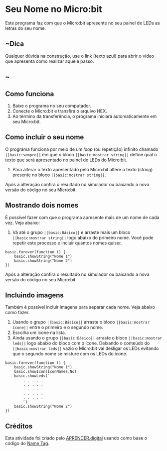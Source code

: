 # Seu Nome no Micro:bit
Este programa faz com que o Micro:bit apresente no seu painel de LEDs as letras do seu nome. 

## ~Dica

Qualquer dúvida na construção, use o link (texto azul) para abrir o vídeo que apresenta como realizar aquele passo.

## ~

## Como funciona
1. Baixe o programa no seu computador.
1. Conecte o Micro:bit e transfira o arquivo HEX.
1. Ao término da transferência, o programa iniciará automaticamente em seu Micro:bit.

## Como incluir o seu nome
O programa funciona por meio de um *loop* (ou repetição) infinito chamado ```||basic:sempre||``` em que o bloco  ```||basic:mostrar string||``` define qual o texto que será apresentado no painel de LEDs do Micro:bit. 

1. Para alterar o texto apresentado pelo Micro:bit altere o texto (*string*) presente no bloco ```||basic:mostrar string||```.

Após a alteração confira o resultado no simulador ou baixando a nova versão do código no seu Micro:bit.

## Mostrando dois nomes
É possível fazer com que o programa apresente mais de um nome de cada vez. Veja abaixo:
1. Vá até o grupo ```||basic:Básico||``` e arraste mais um bloco ``||basic:mostrar string||`` logo abaixo do primeiro nome. Você pode repetir este processo e incluir quantos nomes quiser.

```blocks
basic.forever(function () {
    basic.showString("Nome 1")
    basic.showString("Nome 2")
})
```
Após a alteração confira o resultado no simulador ou baixando a nova versão do código no seu Micro:bit.

## Incluindo imagens
Também é possível incluir imagens para separar cada nome. Veja abaixo como fazer.
1. Usando o grupo ```||basic:Básico||``` arraste o bloco ```||basic:mostrar ícone||``` entre o primeiro e o segundo nome.
1. Escolha um ícone na lista.
1. Ainda usando o grupo ```||basic:Básico||``` arraste o bloco ```||basic:mostrar leds||``` logo abaixo do bloco com o ícone. Deixando o conteúdo do ```||basic:mostrar leds||``` vazio o Micro:bit vai desligar os LEDs evitando que o segundo nome se misture com os LEDs do ícone.

```blocks
basic.forever(function () {
    basic.showString("Nome 1")
    basic.showIcon(IconNames.No)
    basic.showLeds(`
        . . . . .
        . . . . .
        . . . . .
        . . . . .
        . . . . .
        `)
    basic.showString("Nome 2")
})
```

## Créditos
Esta atividade foi criado pelo [APRENDER.digital](https://aprender.digital) usando como base o código do [Name Tag](https://makecode.microbit.org/projects/name-tag).
